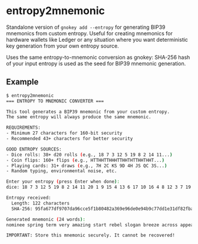 # entropy2mnemonic

Standalone version of `gnokey add --entropy` for generating BIP39 mnemonics from custom entropy. Useful for creating mnemonics for hardware wallets like Ledger or any situation where you want deterministic key generation from your own entropy source.

Uses the same entropy-to-mnemonic conversion as gnokey: SHA-256 hash of your input entropy is used as the seed for BIP39 mnemonic generation.

## Example

```bash
$ entropy2mnemonic
=== ENTROPY TO MNEMONIC CONVERTER ===

This tool generates a BIP39 mnemonic from your custom entropy.
The same entropy will always produce the same mnemonic.

REQUIREMENTS:
- Minimum 27 characters for 160-bit security
- Recommended 43+ characters for better security

GOOD ENTROPY SOURCES:
- Dice rolls: 38+ d20 rolls (e.g., 18 7 3 12 5 19 8 2 14 11...)
- Coin flips: 160+ flips (e.g., HTTHHTTHHHTTHHTHTTHHTHHT...)
- Playing cards: 31+ draws (e.g., 7H 2C KS 9D 4H JS QC 3S...)
- Random typing, environmental noise, etc.

Enter your entropy (press Enter when done):
dice: 18 7 3 12 5 19 8 2 14 11 20 1 9 15 4 13 6 17 10 16 4 8 12 3 7 19 2 11 15 18 5 9 14 6 1 20 13 10 17 4 8 16

Entropy received:
  Length: 122 characters
  SHA-256: 95fa677df9707da96cce5f1b80482a369e96de0e94b9c77dd1e31df82fba6469

Generated mnemonic (24 words):
nominee spring term very amazing start rebel slogan breeze across appear hospital emotion rabbit snack please loop real inmate pet unusual any journey avocado

IMPORTANT: Store this mnemonic securely. It cannot be recovered!
```